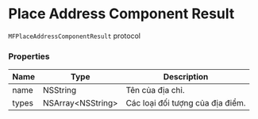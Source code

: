 # Place Address Component Result

`MFPlaceAddressComponentResult` protocol

### Properties

| Name        | Type                | Description                      |
|-------------|---------------------|----------------------------------|
| name        | NSString            | Tên của địa chỉ.                 |
| types       | NSArray\<NSString\> | Các loại đối tượng của địa điểm. |